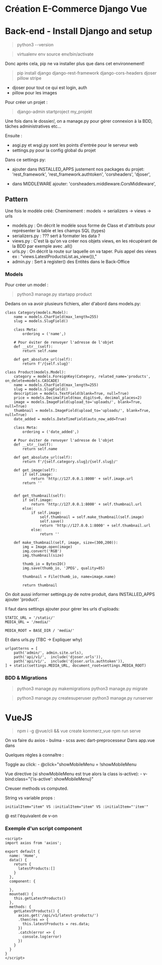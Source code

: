 # Création E-Commerce Django Vue

# Back-end - Install Django and setup
> python3 --version

> virtualenv env
> source env/bin/activate

Donc après cela, pip ne va installer plus que dans cet environnement!
> pip install django django-rest-framework django-cors-headers djoser pillow stripe

- djoser pour tout ce qui est login, auth
- pillow pour les images

Pour créer un projet : 
> django-admin startproject my_projekt

Une fois dans le dossier/, on a manage.py pour gérer connexion à la BDD, tâches administratives etc...

Ensuite : 
- asgi.py et wsgi.py sont les points d'entrée pour le serveur web
- settings.py pour la config global du projet

Dans ce settings py:
- ajouter dans INSTALLED_APPS justement nos packages du projet:
    'rest_framework',
    'rest_framework.authtoken',
    'corsheaders',
    'djoser',

- dans MIDDLEWARE ajouter:
    'corsheaders.middleware.CorsMiddleware',

## Pattern 

Une fois le modèle créé:
Cheminement : models -> serializers -> views -> urls

- models.py : On décrit le modèle sous forme de Class et d'attributs pour représenter la table et les champs SQL (types)
- serializers.py : ??? sert à formater les data ?
- views.py : C'est là qu'on va créer nos objets views, en les récupérant de la BDD par exemple avec .all()
- urls.py : On décrit la route sur laquelle on va taper. Puis appel des views ex : "views.LatestProductsList.as_view()),"
- admin.py : Sert à register() des Entités dans le Back-Office


### Models

Pour créer un model :
> python3 manage.py startapp product

Dedans on va avoir plusieurs fichiers, aller d'abord dans models.py:

```
class Category(models.Model):
    name = models.CharField(max_length=255)
    slug = models.SlugField()

    class Meta: 
        ordering = ('name',)

    # Pour éviter de renvoyer l'adresse de l'objet
    def __str__(self):
        return self.name

    def get_absolute_url(self):
        return f'/{self.slug}'

class Product(models.Model):
    category = models.ForeignKey(Category, related_name='products', on_delete=models.CASCADE)
    name = models.CharField(max_length=255)
    slug = models.SlugField()
    description = models.TextField(blank=True, null=True)
    price = models.DecimalField(max_digits=6, decimal_places=2)
    image = models.ImageField(upload_to='uploads/', blank=True, null=True)
    thumbnail = models.ImageField(upload_to='uploads/', blank=True, null=True)
    date_added = models.DateTimeField(auto_now_add=True)

    class Meta: 
        ordering = ('date_added',)

    # Pour éviter de renvoyer l'adresse de l'objet
    def __str__(self):
        return self.name

    def get_absolute_url(self):
        return f'/{self.category.slug}/{self.slug}/'

    def get_image(self):
        if self.image:
            return 'http://127.0.0.1:8000' + self.image.url
        return ''

    
    def get_thumbnail(self):
        if self.image:
            return 'http://127.0.0.1:8000' + self.thumbnail.url
        else: 
            if self.image:
                self.thumbnail = self.make_thumbnail(self.image)
                self.save()
                return 'http://127.0.0.1:8000' + self.thumbnail.url
            else:
                return ''
    
    def make_thumbnail(self, image, size=(300,200)):
        img = Image.open(image)
        img.convert('RGB')
        img.thumbnail(size)

        thumb_io = BytesIO()
        img.save(thumb_io, 'JPEG', quality=85) 

        thumbnail = File(thumb_io, name=image.name)

        return thumbnail
```

On doit aussi informer settings.py de notre produit, dans INSTALLED_APPS ajouter 'product'.

Il faut dans settings ajouter pour gérer les urls d'uploads:
```
STATIC_URL = '/static/'
MEDIA_URL = '/media/'

MEDIA_ROOT = BASE_DIR / 'media/'
```
Et dans urls.py (TBC -> Expliquer why)
```
urlpatterns = [
    path('admin/', admin.site.urls),
    path('api/v1/',  include('djoser.urls')),
    path('api/v1/',  include('djoser.urls.authtoken')),
] + static(settings.MEDIA_URL, document_root=settings.MEDIA_ROOT)
```

### BDD & Migrations
> python3 manage.py makemigrations
> python3 manage.py migrate

> python3 manage.py createsuperuser
> python3 manage.py runserver



# VueJS
> npm i -g @vue/cli && vue create kommerz_vue
> npm run serve

On va faire du axios - bulma - scss avec dart-preprocesseur
Dans app.vue dans 
<style> @import '../node_modules/bulma'; </style>

Quelques règles à connaître : 

Toggle au click:
    - @click="showMobileMenu = !showMobileMenu

Vue directive (si showMobileMenu est true alors la class is-active): 
    - v-bind:class="{'is-active': showMobileMenu}"

Creuser methods vs computed.

String vs variable props :
```
initialItem="item" VS :initialItem="item" VS :initialItem="'item'"
```

@ est l'équivalent de v-on
### Exemple d'un script component

```
<script>
import axios from 'axios';

export default {
  name: 'Home',
  data() {
    return {
      latestProducts:[]
    }
  },
  component: {

  },
  mounted() {
    this.getLatestProducts()
  },
  methods: {
    getLatestProducts() {
      axios.get('/api/v1/latest-products/')
      .then(res => {
        this.latestProducts = res.data;
      })
      .catch(error => {
        console.log(error)
      })
    }
  }
}
</script>
```